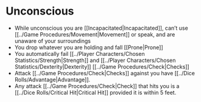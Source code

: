 # Unconscious

- While unconscious you are [[Incapacitated\|Incapacitated]], can’t use [[../Game Procedures/Movement\|Movement]] or speak, and are unaware of your surroundings
- You drop whatever you are holding and fall [[Prone\|Prone]]
- You automatically fail [[../Player Characters/Chosen Statistics/Strength\|Strength]] and [[../Player Characters/Chosen Statistics/Dexterity\|Dexterity]] [[../Game Procedures/Check\|Checks]]
- Attack [[../Game Procedures/Check\|Checks]] against you have [[../Dice Rolls/Advantage\|Advantage]].
- Any attack [[../Game Procedures/Check\|Check]] that hits you is a [[../Dice Rolls/Critical Hit\|Critical Hit]] provided it is within 5 feet.